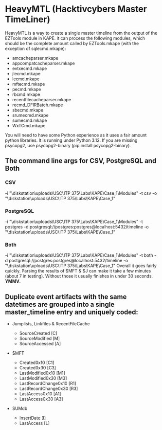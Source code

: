 # HeavyMTL (Hacktivcybers Master TimeLiner)

HeavyMTL is a way to create a single master timeline from the output of the EZTools module in KAPE. It can process the following modules, which should be the complete amount called by EZTools.mkape (with the exception of sqlecmd.mkape):

- amcacheparser.mkape
- appcompatcacheparser.mkape
- evtxecmd.mkape
- jlecmd.mkape
- lecmd.mkape
- mftecmd.mkape
- pecmd.mkape
- rbcmd.mkape
- recentfilecacheparser.mkape
- recmd_DFIRBatch.mkape
- sbecmd.mkape
- srumecmd.mkape
- sumecmd.mkape
- WxTCmd.mkape

You will need to have some Python experience as it uses a fair amount python libraries. It is running under Python 3.12. If you are missing psycopg2, use psycopg2-binary (pip install psycopg2-binary).

## The command line args for CSV, PostgreSQL and Both
### CSV
-i "\\diskstation\uploads\USC\ITP 375\Labs\KAPE\Case_1\Modules" -t csv -o "\\diskstation\uploads\USC\ITP 375\Labs\KAPE\Case_1"
### PostgreSQL
-i "\\diskstation\uploads\USC\ITP 375\Labs\KAPE\Case_1\Modules" -t postgres -d postgresql://postgres:postgres@localhost:5432/timeline -o "\\diskstation\uploads\USC\ITP 375\Labs\KAPE\Case_1"
### Both
-i "\\diskstation\uploads\USC\ITP 375\Labs\KAPE\Case_1\Modules" -t both -d postgresql://postgres:postgres@localhost:5432/timeline -o "\\diskstation\uploads\USC\ITP 375\Labs\KAPE\Case_1"
Overall it goes fairly quickly. Parsing the results of $MFT & $J can make it take a few minutes (about 7 in testing). Without those it usually finishes in under 30 seconds. **YMMV**.

## Duplicate event artifacts with the same datetimes are grouped into a single master_timeline entry and uniquely coded:
- Jumplists, Linkfiles & RecentFileCache
  - SourceCreated [C]
  - SourceModified [M]
  - SourceAccessed [A]

- $MFT
  - Created0x10 [C1]
  - Created0x30 [C3]
  - LastModified0x10 [M1]
  - LastModified0x30 [M3]
  - LastRecordChange0x10 [R1]
  - LastRecordChange0x30 [R3]
  - LastAccess0x10 [A1]
  - LastAccess0x30 [A3]

- SUMdb
  - InsertDate [I]
  - LastAccess [L]

